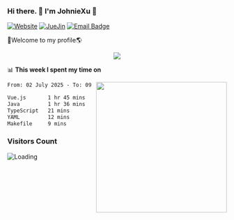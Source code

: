 ### Hi there. 👋 I'm JohnieXu :lemon:

[![Website](https://img.shields.io/badge/-Website-c14438?style=flat-square&logo=w&logoColor=white)](https://johniexu.github.io/)
[![JueJin](https://img.shields.io/badge/-JueJin-c14438?style=flat-square&logo=j&logoColor=white)](https://juejin.cn/user/2277843822444958)
[![Email Badge](https://img.shields.io/badge/-Email-c14438?style=flat-square&logo=Email&logoColor=white&link=mailto:281910378@qq.com)](mailto:281910378@qq.com)

🚀Welcome to my profile🌎

<center>
<img align='center' src="https://images.unsplash.com/photo-1690689636978-90d0f3592791?ixlib=rb-4.0.3&ixid=M3wxMjA3fDB8MHxwaG90by1wYWdlfHx8fGVufDB8fHx8fA%3D%3D&auto=format&fit=crop&w=2070&q=80">
</center>

📊 **This week I spent my time on**

<img align='right' width="300" src="https://github-readme-stats.vercel.app/api?username=JohnieXu&show_icons=true&title_color=fff&icon_color=79ff97&text_color=9f9f9f&bg_color=151515&count_private=true">

<!--START_SECTION:waka-->

```txt
From: 02 July 2025 - To: 09 July 2025

Vue.js       1 hr 45 mins    ██████████▓░░░░░░░░░░░░░░   42.79 %
Java         1 hr 36 mins    █████████▓░░░░░░░░░░░░░░░   39.27 %
TypeScript   21 mins         ██▒░░░░░░░░░░░░░░░░░░░░░░   08.87 %
YAML         12 mins         █▒░░░░░░░░░░░░░░░░░░░░░░░   04.94 %
Makefile     9 mins          █░░░░░░░░░░░░░░░░░░░░░░░░   03.77 %
```

<!--END_SECTION:waka-->

### Visitors Count
<img align="left" src = "https://profile-counter.glitch.me/JohnieXu/count.svg" alt ="Loading">
